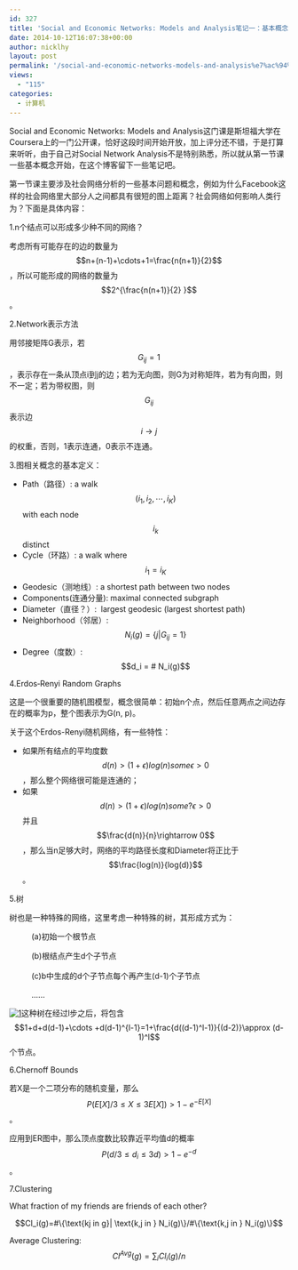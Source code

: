 ```yaml
---
id: 327
title: 'Social and Economic Networks: Models and Analysis笔记一：基本概念'
date: 2014-10-12T16:07:38+00:00
author: nicklhy
layout: post
permalink: '/social-and-economic-networks-models-and-analysis%e7%ac%94%e8%ae%b0%e4%b8%80/'
views:
  - "115"
categories:
  - 计算机
---
```

Social and Economic Networks: Models and Analysis这门课是斯坦福大学在Coursera上的一门公开课，恰好这段时间开始开放，加上<span style="line-height: 20.7999992370605px;">评分还不错，</span>于是打算来听听，由于自己对Social Network Analysis不是特别熟悉，所以就从第一节课一些基本概念开始，在这个博客留下一些笔记吧。 

第一节课主要涉及<span style="line-height: 20.7999992370605px;">社会网络</span>分析的一些基本问题和概念，例如为什么Facebook这样的<span style="line-height: 20.7999992370605px;">社会网络</span>里大部分人之间都具有很短的图上距离？社会网络如何影响人类行为？下面是具体内容： 

1.n个结点可以形成多少种不同的网络？ 

考虑所有可能存在的边的数量为 $$n+(n-1)+\cdots+1=\frac{n(n+1)}{2}$$ ，所以可能形成的网络的数量为 $$2^{\frac{n(n+1)}{2} }$$ 。 

2.Network表示方法 

用邻接矩阵G表示，若 $$G_{ij}=1$$ ，表示存在一条从顶点i到j的边；若为无向图，则G为对称矩阵，若为有向图，则不一定；若为带权图，则 $$G_{ij}$$ 表示边 $$i\rightarrow j$$ 的权重，否则，1表示连通，0表示不连通。 

3.图相关概念的基本定义： 

  * Path（路径）:&nbsp;a walk $$(i_1, i_2, \cdots, i_K)$$ with each node $$i_k$$ distinct 
  * Cycle（环路）: a walk where $$i_1=i_K$$ 
  * Geodesic（测地线）: a shortest path between two nodes 
  * Components(连通分量): maximal connected subgraph 
  * Diameter（直径？）:&nbsp;&nbsp;largest geodesic (largest shortest path) 
  * Neighborhood（邻居）: $$N_i(g) = \{ j | G_{ij}=1\}$$ 
  * Degree（度数）: $$d_i = # N_i(g)$$ 

4.Erdos‐Renyi&nbsp;Random Graphs 

这是一个很重要的随机图模型，概念很简单：初始n个点，然后任意两点之间边存在的概率为p，整个图表示为G(n, p)。 

关于这个Erdos-Renyi随机网络，有一些特性： 

  * 如果所有结点的平均度数 $$d(n) \gt (1+\epsilon) log(n) some \epsilon>0$$ ，那么整个网络很可能是连通的； 
  * 如果 $$d(n) \gt (1+\epsilon) log(n) some?\epsilon>0$$ 并且 $$\frac{d(n)}{n}\rightarrow 0$$ ，那么当n足够大时，网络的平均路径长度和Diameter将正比于 $$\frac{log(n)}{log(d)}$$ 。 

5.树 

树也是一种特殊的网络，这里考虑一种特殊的树，其形成方式为： 

<p style="margin-left: 40px;">
  (a)初始一个根<span style="line-height: 20.7999992370605px;">节点</span>


<p style="margin-left: 40px;">
  (b)根结点产生d个<span style="line-height: 20.7999992370605px;">子节点</span>


<p style="margin-left: 40px;">
  (c)b中生成的d个子<span style="line-height: 20.7999992370605px;">节点</span>每个再产生(d-1)个子节点


<p style="margin-left: 40px;">
  ......


[<img alt="1" class="aligncenter size-medium wp-image-346" height="241" src="/images/post/2014/10/1-300x241.jpg" width="300" srcset="/images/post/2014/10/1-300x241.jpg 300w, /images/post/2014/10/1-280x225.jpg 280w, /images/post/2014/10/1.jpg 527w" sizes="(max-width: 300px) 100vw, 300px" />](/images/post/2014/10/1.jpg)这种树在经过l步之后，将包含 $$1+d+d(d-1)+\cdots +d(d-1)^{l-1}=1+\frac{d((d-1)^l-1)}{(d-2)}\approx (d-1)^l$$ 个节点。 

6.Chernoff Bounds 

若X是一个二项分布的随机变量，那么 $$P(E[X]/3\le X \le 3E[X])\gt 1-e^{-E[X]}$$ 。 

应用到ER图中，那么顶点度数比较靠近平均值d的概率 $$P(d/3\le d_i \le 3d)\gt 1-e^{-d}$$ 。 

7.Clustering 

What fraction of my friends are friends of each other? 

$$Cl_i(g)=#\{\text{kj in g}| \text{k,j in } N_i(g)\}/#\{\text{k,j in } N_i(g)\}$$ 

Average Clustering: $$Cl^{Avg}(g)=\sum_iCl_i(g)/n$$
